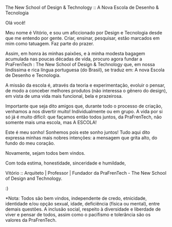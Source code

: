 
The New School of Design & Technology :: A Nova Escola de Desenho & Tecnologia


Olá você!

Meu nome é Vitório, e sou um aficcionado por Design e Tecnologia desde que me entendo por gente. Criar, ensinar, pesquisar, estão marcados em mim como tatuagem. Faz parte do prazer.

Assim, em honra às minhas paixôes, e à minha modesta bagagem acumulada nas poucas décadas de vida, procuro agora fundar a PraFrenTech : The New School of Design & Technology que, em nossa lindíssima e rica língua portuguesa (do Brasil), se traduz em: A nova Escola de Desenho e Tecnologia.

A missão da escola é, através da teoria e experimentação, evoluir o pensar, de modo a conceber melhores produtos (não interessa o gênero do design), em vista de uma vida mais funcional, bela e prazeirosa. 

Importante que seja dito amigos que, durante todo o processo de criação, venhamos a nos divertir muito! Individualmente ou em grupo. A vida por si só já é muito difícil: que façamos então todos juntos, da PraFrenTech, não somente mais uma escola, mas A ESCOLA!

Este é meu sonho! Sonhemos pois este sonho juntos! Tudo aqui dito expressa minhas mais nobres intenções: a mensagem que grita alto, do fundo do meu coração. 

Novamente, sejam todos bem vindos.

Com toda estima, honestidade, sinceridade e humildade,

Vitório :: Arquiteto | Professor | Fundador da PraFrenTech - The New School of Design and Technology.

:)

*Nota: Todos são bem vindos, independente de credo, etnicidade, identidade e/ou opção sexual, idade, deficiência (física ou mental), entre demais questões. A inclusão social, respeito à diversidade e liberdade de viver e pensar de todos, assim como o pacifismo e tolerância são os valores da PraFrenTech.
